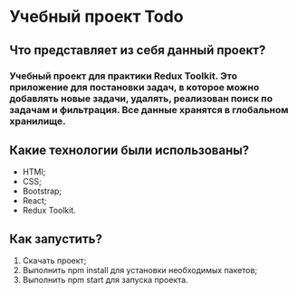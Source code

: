 # **Учебный проект Todo**

## Что представляет из себя данный проект?

### Учебный проект для практики Redux Toolkit. Это приложение для постановки задач, в которое можно добавлять новые задачи, удалять, реализован поиск по задачам и фильтрация. Все данные хранятся в глобальном хранилище.

## Какие технологии были использованы?

- HTMl;
- CSS;
- Bootstrap;
- React;
- Redux Toolkit.

## Как запустить?

1. Скачать проект;
1. Выполнить npm install для установки необходимых пакетов;
1. Выполнить npm start для запуска проекта.

